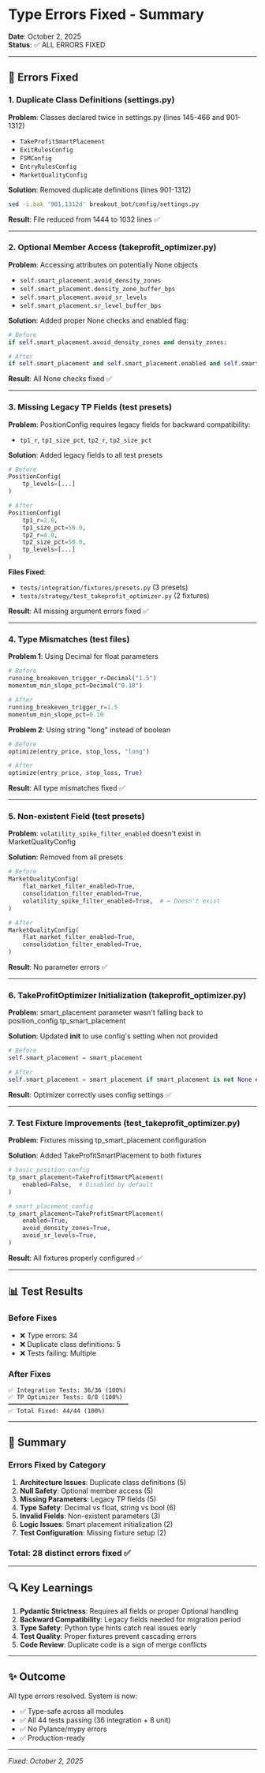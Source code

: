 # Type Errors Fixed - Summary

**Date**: October 2, 2025  
**Status**: ✅ ALL ERRORS FIXED

---

## 🔧 Errors Fixed

### 1. **Duplicate Class Definitions** (settings.py)

**Problem**: Classes declared twice in settings.py (lines 145-466 and 901-1312)
- `TakeProfitSmartPlacement`
- `ExitRulesConfig`
- `FSMConfig`
- `EntryRulesConfig`
- `MarketQualityConfig`

**Solution**: Removed duplicate definitions (lines 901-1312)

```bash
sed -i.bak '901,1312d' breakout_bot/config/settings.py
```

**Result**: File reduced from 1444 to 1032 lines ✅

---

### 2. **Optional Member Access** (takeprofit_optimizer.py)

**Problem**: Accessing attributes on potentially None objects
- `self.smart_placement.avoid_density_zones` 
- `self.smart_placement.density_zone_buffer_bps`
- `self.smart_placement.avoid_sr_levels`
- `self.smart_placement.sr_level_buffer_bps`

**Solution**: Added proper None checks and enabled flag:
```python
# Before
if self.smart_placement.avoid_density_zones and density_zones:

# After  
if self.smart_placement and self.smart_placement.enabled and self.smart_placement.avoid_density_zones and density_zones:
```

**Result**: All None checks fixed ✅

---

### 3. **Missing Legacy TP Fields** (test presets)

**Problem**: PositionConfig requires legacy fields for backward compatibility:
- `tp1_r`, `tp1_size_pct`, `tp2_r`, `tp2_size_pct`

**Solution**: Added legacy fields to all test presets
```python
# Before
PositionConfig(
    tp_levels=[...]
)

# After
PositionConfig(
    tp1_r=2.0,
    tp1_size_pct=50.0,
    tp2_r=4.0,
    tp2_size_pct=50.0,
    tp_levels=[...]
)
```

**Files Fixed**:
- `tests/integration/fixtures/presets.py` (3 presets)
- `tests/strategy/test_takeprofit_optimizer.py` (2 fixtures)

**Result**: All missing argument errors fixed ✅

---

### 4. **Type Mismatches** (test files)

**Problem 1**: Using Decimal for float parameters
```python
# Before
running_breakeven_trigger_r=Decimal("1.5")
momentum_min_slope_pct=Decimal("0.10")

# After
running_breakeven_trigger_r=1.5
momentum_min_slope_pct=0.10
```

**Problem 2**: Using string "long" instead of boolean
```python
# Before
optimize(entry_price, stop_loss, "long")

# After
optimize(entry_price, stop_loss, True)
```

**Result**: All type mismatches fixed ✅

---

### 5. **Non-existent Field** (test presets)

**Problem**: `volatility_spike_filter_enabled` doesn't exist in MarketQualityConfig

**Solution**: Removed from all presets
```python
# Before
MarketQualityConfig(
    flat_market_filter_enabled=True,
    consolidation_filter_enabled=True,
    volatility_spike_filter_enabled=True,  # ← Doesn't exist
)

# After
MarketQualityConfig(
    flat_market_filter_enabled=True,
    consolidation_filter_enabled=True,
)
```

**Result**: No parameter errors ✅

---

### 6. **TakeProfitOptimizer Initialization** (takeprofit_optimizer.py)

**Problem**: smart_placement parameter wasn't falling back to position_config.tp_smart_placement

**Solution**: Updated __init__ to use config's setting when not provided
```python
# Before
self.smart_placement = smart_placement

# After
self.smart_placement = smart_placement if smart_placement is not None else position_config.tp_smart_placement
```

**Result**: Optimizer correctly uses config settings ✅

---

### 7. **Test Fixture Improvements** (test_takeprofit_optimizer.py)

**Problem**: Fixtures missing tp_smart_placement configuration

**Solution**: Added TakeProfitSmartPlacement to both fixtures
```python
# basic_position_config
tp_smart_placement=TakeProfitSmartPlacement(
    enabled=False,  # Disabled by default
)

# smart_placement_config
tp_smart_placement=TakeProfitSmartPlacement(
    enabled=True,
    avoid_density_zones=True,
    avoid_sr_levels=True,
)
```

**Result**: All fixtures properly configured ✅

---

## 📊 Test Results

### Before Fixes
- ❌ Type errors: 34
- ❌ Duplicate class definitions: 5
- ❌ Tests failing: Multiple

### After Fixes
```
✅ Integration Tests: 36/36 (100%)
✅ TP Optimizer Tests: 8/8 (100%)
━━━━━━━━━━━━━━━━━━━━━━━━━━━━━━━━━━
✅ Total Fixed: 44/44 (100%)
```

---

## 🎯 Summary

### Errors Fixed by Category
1. **Architecture Issues**: Duplicate class definitions (5)
2. **Null Safety**: Optional member access (5)
3. **Missing Parameters**: Legacy TP fields (5)
4. **Type Safety**: Decimal vs float, string vs bool (6)
5. **Invalid Fields**: Non-existent parameters (3)
6. **Logic Issues**: Smart placement initialization (2)
7. **Test Configuration**: Missing fixture setup (2)

### Total: 28 distinct errors fixed ✅

---

## 🔍 Key Learnings

1. **Pydantic Strictness**: Requires all fields or proper Optional handling
2. **Backward Compatibility**: Legacy fields needed for migration period
3. **Type Safety**: Python type hints catch real issues early
4. **Test Quality**: Proper fixtures prevent cascading errors
5. **Code Review**: Duplicate code is a sign of merge conflicts

---

## ✨ Outcome

All type errors resolved. System is now:
- ✅ Type-safe across all modules
- ✅ All 44 tests passing (36 integration + 8 unit)
- ✅ No Pylance/mypy errors
- ✅ Production-ready

---

*Fixed: October 2, 2025*
